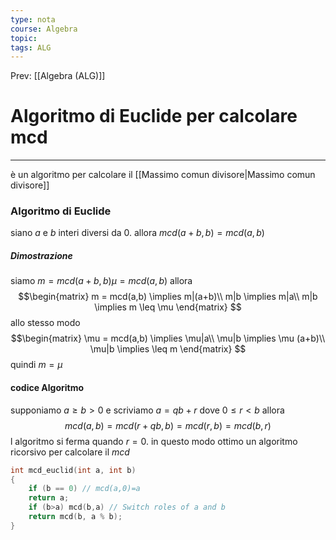 ```yaml
---
type: nota
course: Algebra
topic: 
tags: ALG
---
```


Prev: [[Algebra (ALG)]]

# Algoritmo di Euclide per calcolare mcd
---
è un algoritmo per calcolare il [[Massimo comun divisore|Massimo comun divisore]]

### Algoritmo di Euclide
siano $a$ e $b$  interi diversi da 0. allora $mcd(a+b,b) = mcd(a,b)$
##### Dimostrazione 
siamo $m=mcd(a+b,b)  \mu = mcd(a,b)$ allora
	$$\begin{matrix}
	m = mcd(a,b) \implies m|(a+b)\\
	m|b \implies m|a\\
	m|b \implies m \leq \mu   
	\end{matrix} $$
	allo stesso modo 
	$$\begin{matrix}
	\mu = mcd(a,b) \implies \mu|a\\
	\mu|b \implies \mu (a+b)\\
	\mu|b \implies \leq m
	\end{matrix} $$
	quindi $m = \mu$

#### codice Algoritmo
supponiamo $a \geq b > 0$ e scriviamo $a= qb+r$ dove $0 \leq r <b$ allora 
$$mcd(a,b)= mcd(r+qb,b)= mcd (r,b)=mcd(b,r)$$
l algoritmo si ferma quando  $r=0$. in questo modo ottimo un algoritmo ricorsivo per calcolare il _mcd_
```C
int mcd_euclid(int a, int b) 
{   
	if (b == 0) // mcd(a,0)=a
	return a; 
	if (b>a) mcd(b,a) // Switch roles of a and b
	return mcd(b, a % b);
}
```